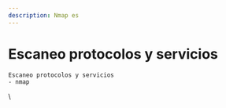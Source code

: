 ```yaml
---
description: Nmap es
---
```


# Escaneo protocolos y servicios

```
Escaneo protocolos y servicios
- nmap
```

\




